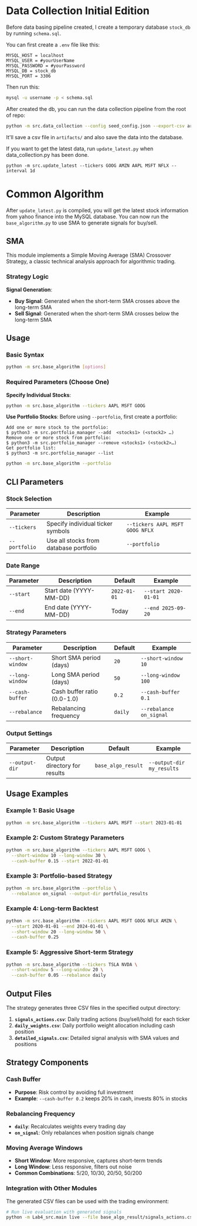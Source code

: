 # Data Collection Initial Edition 

Before data basing pipeline created, I create a temporary database `stock_db` by running `schema.sql`.

You can first create a `.env` file like this:
```
MYSQL_HOST = localhost
MYSQL_USER = #yourUserName
MYSQL_PASSWORD = #yourPassword
MYSQL_DB = stock_db
MYSQL_PORT = 3306
```

Then run this:

```bash
mysql -u username -p < schema.sql
```

After created the db, you can run the data collection pipeline from the root of repo:
```bash
python -m src.data_collection --config seed_config.json --export-csv artifacts/test_collection.csv
```
It'll save a csv file in `artifacts/` and also save the data into the database.

If you want to get the latest data, run `update_latest.py` when data_collection.py has been done.
```
python -m src.update_latest --tickers GOOG AMZN AAPL MSFT NFLX --interval 1d
```

# Common Algorithm

After `update_latest.py` is compiled, you will get the latest stock information from yahoo finance into the MySQL database. You can now run the `base_algorithm.py` to use SMA to generate signals for buy/sell.

## SMA

This module implements a Simple Moving Average (SMA) Crossover Strategy, a classic technical analysis approach for algorithmic trading.

### Strategy Logic

**Signal Generation**:
   - **Buy Signal**: Generated when the short-term SMA crosses above the long-term SMA
   - **Sell Signal**: Generated when the short-term SMA crosses below the long-term SMA


## Usage

### Basic Syntax

```bash
python -m src.base_algorithm [options]
```

### Required Parameters (Choose One)

**Specify Individual Stocks**:
```bash
python -m src.base_algorithm --tickers AAPL MSFT GOOG
```

**Use Portfolio Stocks**: 
Before using `--portfolio`, first create a portfolio:
```
Add one or more stock to the portfolio:
$ python3 -m src.portfolio_manager --add  <stocks1> (<stock2> …) 
Remove one or more stock from portfolio:
$ python3 -m src.portfolio_manager --remove <stocks1> (<stock2>…)
Get portfolio list:
$ python3 -m src.portfolio_manager --list 
```

```bash
python -m src.base_algorithm --portfolio
```

## CLI Parameters

### Stock Selection

| Parameter | Description | Example |
|-----------|-------------|---------|
| `--tickers` | Specify individual ticker symbols | `--tickers AAPL MSFT GOOG NFLX` |
| `--portfolio` | Use all stocks from database portfolio | `--portfolio` |

### Date Range

| Parameter | Description | Default | Example |
|-----------|-------------|---------|---------|
| `--start` | Start date (YYYY-MM-DD) | `2022-01-01` | `--start 2020-01-01` |
| `--end` | End date (YYYY-MM-DD) | Today | `--end 2025-09-20` |

### Strategy Parameters

| Parameter | Description | Default | Example |
|-----------|-------------|---------|---------|
| `--short-window` | Short SMA period (days) | `20` | `--short-window 10` |
| `--long-window` | Long SMA period (days) | `50` | `--long-window 100` |
| `--cash-buffer` | Cash buffer ratio (0.0-1.0) | `0.2` | `--cash-buffer 0.1` |
| `--rebalance` | Rebalancing frequency | `daily` | `--rebalance on_signal` |

### Output Settings

| Parameter | Description | Default | Example |
|-----------|-------------|---------|---------|
| `--output-dir` | Output directory for results | `base_algo_result` | `--output-dir my_results` |

## Usage Examples

### Example 1: Basic Usage
```bash
python -m src.base_algorithm --tickers AAPL MSFT --start 2023-01-01
```

### Example 2: Custom Strategy Parameters
```bash
python -m src.base_algorithm --tickers AAPL MSFT GOOG \
  --short-window 10 --long-window 30 \
  --cash-buffer 0.15 --start 2022-01-01
```

### Example 3: Portfolio-based Strategy
```bash
python -m src.base_algorithm --portfolio \
  --rebalance on_signal --output-dir portfolio_results
```

### Example 4: Long-term Backtest
```bash
python -m src.base_algorithm --tickers AAPL MSFT GOOG NFLX AMZN \
  --start 2020-01-01 --end 2024-01-01 \
  --short-window 20 --long-window 50 \
  --cash-buffer 0.25
```

### Example 5: Aggressive Short-term Strategy
```bash
python -m src.base_algorithm --tickers TSLA NVDA \
  --short-window 5 --long-window 20 \
  --cash-buffer 0.05 --rebalance daily
```

## Output Files

The strategy generates three CSV files in the specified output directory:

1. **`signals_actions.csv`**: Daily trading actions (buy/sell/hold) for each ticker
2. **`daily_weights.csv`**: Daily portfolio weight allocation including cash position
3. **`detailed_signals.csv`**: Detailed signal analysis with SMA values and positions

## Strategy Components

### Cash Buffer
- **Purpose**: Risk control by avoiding full investment
- **Example**: `--cash-buffer 0.2` keeps 20% in cash, invests 80% in stocks

### Rebalancing Frequency
- **`daily`**: Recalculates weights every trading day
- **`on_signal`**: Only rebalances when position signals change

### Moving Average Windows
- **Short Window**: More responsive, captures short-term trends
- **Long Window**: Less responsive, filters out noise
- **Common Combinations**: 5/20, 10/30, 20/50, 50/200


### Integration with Other Modules
The generated CSV files can be used with the trading environment:
```bash
# Run live evaluation with generated signals
python -m Lab4_src.main live --file base_algo_result/signals_actions.csv --mode signals
```